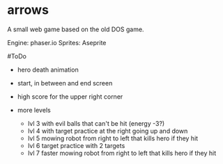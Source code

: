 # arrows
A small web game based on the old DOS game. 

Engine: phaser.io
Sprites: Aseprite

#ToDo
* hero death animation
* start, in between and end screen
* high score for the upper right corner

* more levels
    * lvl 3 with evil balls that can't be hit (energy -3?)
    * lvl 4 with target practice at the right going up and down
    * lvl 5 mowing robot from right to left that kills hero if they hit
    * lvl 6 target practice with 2 targets
    * lvl 7 faster mowing robot from right to left that kills hero if they hit